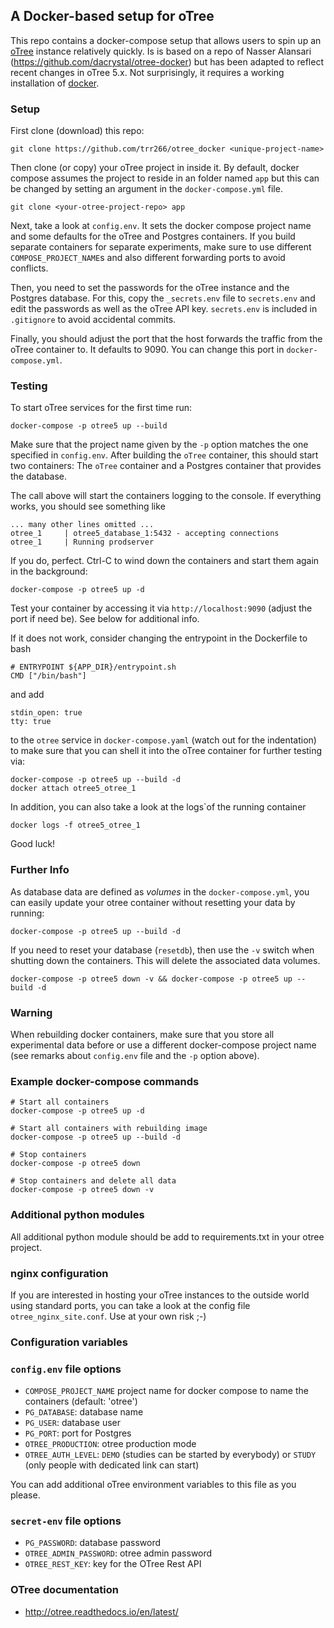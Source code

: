 
## A Docker-based setup for oTree 


This repo contains a docker-compose setup that allows users to spin up an
[oTree](https://www.otree.org) instance relatively quickly. 
Is is based on a repo of Nasser Alansari 
(https://github.com/dacrystal/otree-docker) but has been adapted 
to reflect recent changes in oTree 5.x. Not surprisingly, it requires
a working installation of [docker](https://www.docker.com).


### Setup

First clone (download) this repo:

```
git clone https://github.com/trr266/otree_docker <unique-project-name>
```

Then clone (or copy) your oTree project in inside it. By default, docker
compose assumes the project to reside in an folder named `app` but this
can be changed by setting an argument  in the `docker-compose.yml` file.

```
git clone <your-otree-project-repo> app
```        

Next, take a look at `config.env`. It sets the docker compose project name 
and some defaults for the oTree and Postgres containers. If you build 
separate containers for separate  experiments, make sure to use different 
`COMPOSE_PROJECT_NAME`s  and also different forwarding ports to avoid conflicts.
 
Then, you need to set the passwords for the oTree instance and the 
Postgres database. For this, copy the `_secrets.env` file to `secrets.env`
and edit the passwords as well as the oTree API key. `secrets.env` is 
included in `.gitignore` to avoid accidental commits. 

Finally, you should adjust the port that the host forwards the traffic from
the oTree container to. It defaults to 9090. You can change this port in
`docker-compose.yml`. 


### Testing

To start oTree services for the first time run:

```
docker-compose -p otree5 up --build
```

Make sure that the project name given by the `-p` option matches the one 
specified in `config.env`. After building the `oTree` container, this should 
start two containers: The `oTree` container and a Postgres container that 
provides the database. 

The call above will start the containers logging to the console. If everything
works, you should see something like

```
... many other lines omitted ...
otree_1     | otree5_database_1:5432 - accepting connections
otree_1     | Running prodserver
```

If you do, perfect. Ctrl-C to wind down the containers and start them again
in the background:

```
docker-compose -p otree5 up -d
```

Test your container by accessing it via `http://localhost:9090` (adjust the
port if need be). See below for additional info.

If it does not work, consider changing the entrypoint in the Dockerfile to
bash

```
# ENTRYPOINT ${APP_DIR}/entrypoint.sh
CMD ["/bin/bash"]
```

and add 

```
stdin_open: true
tty: true
```

to the `otree` service  in `docker-compose.yaml` (watch out for the
indentation) to make sure that you can shell it into the oTree container 
for further testing via:

```
docker-compose -p otree5 up --build -d
docker attach otree5_otree_1
```

In addition, you can also take a look at the logs`of the running container

```
docker logs -f otree5_otree_1
```

Good luck!


### Further Info

As database data are defined as *volumes* in the `docker-compose.yml`,
you can easily update your otree container without resetting your data 
by running:

```
docker-compose -p otree5 up --build -d
```

If you need to reset your database (`resetdb`), then use the `-v` switch
when shutting down the containers. This will delete the associated data
volumes. 

```
docker-compose -p otree5 down -v && docker-compose -p otree5 up --build -d
```

### Warning
  
When rebuilding docker containers, make sure that you store all
experimental data before or use a different docker-compose project 
name (see remarks about `config.env` file and the `-p` option above).


### Example docker-compose commands

```shell
# Start all containers
docker-compose -p otree5 up -d

# Start all containers with rebuilding image
docker-compose -p otree5 up --build -d

# Stop containers
docker-compose -p otree5 down

# Stop containers and delete all data
docker-compose -p otree5 down -v
```


### Additional python modules

All additional python module should be add to requirements.txt in your 
otree project.


### nginx configuration

If you are interested in hosting your oTree instances to the outside world
using standard ports, you can take a look at the config file `otree_nginx_site.conf`.
Use at your own risk ;-)


### Configuration variables

### `config.env` file options

- `COMPOSE_PROJECT_NAME` project name for docker compose to name the containers (default: 'otree')
- `PG_DATABASE`: database name
- `PG_USER`: database user 
- `PG_PORT`: port for Postgres 
- `OTREE_PRODUCTION`: otree production mode
- `OTREE_AUTH_LEVEL`: `DEMO` (studies can be started by everybody) or
`STUDY` (only people with dedicated link can start)

You can add additional oTree environment variables to this file as you
please.


### `secret-env` file options
- `PG_PASSWORD`: database password
- `OTREE_ADMIN_PASSWORD`: otree admin password
- `OTREE_REST_KEY`: key for the OTree Rest API


### OTree documentation

- http://otree.readthedocs.io/en/latest/
